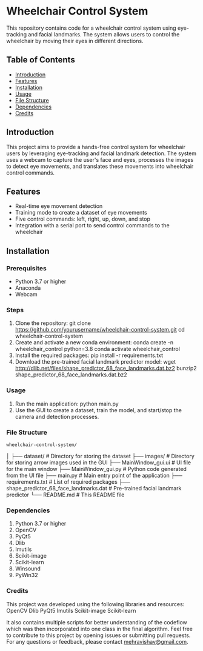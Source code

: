 # Wheelchair Control System

This repository contains code for a wheelchair control system using eye-tracking and facial landmarks. The system allows users to control the wheelchair by moving their eyes in different directions.

## Table of Contents
- [Introduction](#introduction)
- [Features](#features)
- [Installation](#installation)
- [Usage](#usage)
- [File Structure](#file-structure)
- [Dependencies](#dependencies)
- [Credits](#credits)

## Introduction
This project aims to provide a hands-free control system for wheelchair users by leveraging eye-tracking and facial landmark detection. The system uses a webcam to capture the user's face and eyes, processes the images to detect eye movements, and translates these movements into wheelchair control commands.

## Features
- Real-time eye movement detection
- Training mode to create a dataset of eye movements
- Five control commands: left, right, up, down, and stop
- Integration with a serial port to send control commands to the wheelchair

## Installation
### Prerequisites
- Python 3.7 or higher
- Anaconda
- Webcam

### Steps
1. Clone the repository:
   git clone https://github.com/yourusername/wheelchair-control-system.git
   cd wheelchair-control-system
2. Create and activate a new conda environment:
   conda create -n wheelchair_control python=3.8
   conda activate wheelchair_control
3. Install the required packages:
   pip install -r requirements.txt
4. Download the pre-trained facial landmark predictor model:
   wget http://dlib.net/files/shape_predictor_68_face_landmarks.dat.bz2
   bunzip2 shape_predictor_68_face_landmarks.dat.bz2

 ### Usage
 1. Run the main application:
    python main.py
 2. Use the GUI to create a dataset, train the model, and start/stop the camera and detection processes.
 ### File Structure
    wheelchair-control-system/
│
├── dataset/                  # Directory for storing the dataset
├── images/                   # Directory for storing arrow images used in the GUI
├── MainWindow_gui.ui         # UI file for the main window
├── MainWindow_gui.py         # Python code generated from the UI file
├── main.py                   # Main entry point of the application
├── requirements.txt          # List of required packages
├── shape_predictor_68_face_landmarks.dat  # Pre-trained facial landmark predictor
└── README.md                 # This README file

### Dependencies
1. Python 3.7 or higher
2. OpenCV
3. PyQt5
4. Dlib
5. Imutils
6. Scikit-image
7. Scikit-learn
8. Winsound
9. PyWin32

### Credits
This project was developed using the following libraries and resources:
OpenCV
Dlib
PyQt5
Imutils
Scikit-image
Scikit-learn

It also contains multiple scripts for better understanding of the codeflow which was then incorporated into one class in the final algorithm.
Feel free to contribute to this project by opening issues or submitting pull requests. For any questions or feedback, please contact mehravishav@gmail.com.
